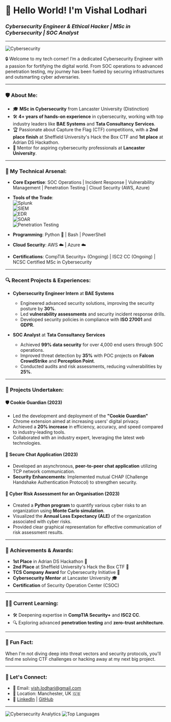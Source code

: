 # 👋 Hello World! I'm **Vishal Lodhari**  
### _Cybersecurity Engineer & Ethical Hacker | MSc in Cybersecurity | SOC Analyst_

---

![Cybersecurity](https://media.giphy.com/media/L8K62iTDkzGX6/giphy.gif)

🔒 Welcome to my tech corner! I’m a dedicated Cybersecurity Engineer with a passion for fortifying the digital world. From SOC operations to advanced penetration testing, my journey has been fueled by securing infrastructures and outsmarting cyber adversaries.

---

### 🛡️ About Me:
- 🎓 **MSc in Cybersecurity** from Lancaster University (Distinction)  
- 🛠️ **4+ years of hands-on experience** in cybersecurity, working with top industry leaders like **BAE Systems** and **Tata Consultancy Services**.
- 🏆 Passionate about Capture the Flag (CTF) competitions, with a **2nd place finish** at Sheffield University's Hack the Box CTF and **1st place** at Adrian DS Hackathon.
- 🎤 Mentor for aspiring cybersecurity professionals at **Lancaster University**.

---

### 🚀 My Technical Arsenal:
- **Core Expertise**: SOC Operations | Incident Response | Vulnerability Management | Penetration Testing | Cloud Security (AWS, Azure)
- **Tools of the Trade**:  
  ![Splunk](https://img.shields.io/badge/-Splunk-000000?style=flat&logo=splunk&logoColor=white)  
  ![SIEM](https://img.shields.io/badge/-SIEM-00599C?style=flat&logo=microsoft-azure&logoColor=white)  
  ![EDR](https://img.shields.io/badge/-EDR-282C34?style=flat&logo=linux&logoColor=white)  
  ![SOAR](https://img.shields.io/badge/-SOAR-4CAF50?style=flat&logo=Google-Cloud&logoColor=white)  
  ![Penetration Testing](https://img.shields.io/badge/-PenetrationTesting-FF6F00?style=flat&logo=kali-linux&logoColor=white)

- **Programming**: Python 🐍 | Bash | PowerShell  
- **Cloud Security**: AWS ☁️ | Azure ☁️  
- **Certifications**: CompTIA Security+ (Ongoing) | ISC2 CC (Ongoing) | NCSC Certified MSc in Cybersecurity

---

### 🔍 Recent Projects & Experiences:
- **Cybersecurity Engineer Intern** at **BAE Systems**  
  - Engineered advanced security solutions, improving the security posture by **30%**.
  - Led **vulnerability assessments** and security incident response drills.
  - Developed security policies in compliance with **ISO 27001** and **GDPR**.

- **SOC Analyst** at **Tata Consultancy Services**  
  - Achieved **99% data security** for over 4,000 end users through SOC operations.
  - Improved threat detection by **35%** with POC projects on **Falcon CrowdStrike** and **Perception Point**.
  - Conducted audits and risk assessments, reducing vulnerabilities by **25%**.

---

### 📂 Projects Undertaken:
#### 🛡️ Cookie Guardian (2023)
- Led the development and deployment of the **"Cookie Guardian"** Chrome extension aimed at increasing users' digital privacy.
- Achieved a **20% increase** in efficiency, accuracy, and speed compared to industry-leading tools.
- Collaborated with an industry expert, leveraging the latest web technologies.

#### 🔐 Secure Chat Application (2023)
- Developed an asynchronous, **peer-to-peer chat application** utilizing TCP network communication.
- **Security Enhancements**: Implemented mutual CHAP (Challenge Handshake Authentication Protocol) to strengthen security.

#### 🧮 Cyber Risk Assessment for an Organisation (2023)
- Created a **Python program** to quantify various cyber risks to an organization using **Monte Carlo simulation**.
- Visualized the **Annual Loss Expectancy (ALE)** of the organization associated with cyber risks.
- Provided clear graphical representation for effective communication of risk assessment results.

---

### 🏅 Achievements & Awards:
- **1st Place** in Adrian DS Hackathon 🥇  
- **2nd Place** at Sheffield University's Hack the Box CTF 🥈  
- **TCS Company Award** for Cybersecurity Initiative 🔐  
- **Cybersecurity Mentor** at Lancaster University 🎓  
- **Certification** of Security Operation Center (CSOC)

---

### 🧑‍💻 Current Learning:
- 🛠️ Deepening expertise in **CompTIA Security+** and **ISC2 CC**.
- 🔍 Exploring advanced **penetration testing** and **zero-trust architecture**.

---

### 🧠 Fun Fact:
When I'm not diving deep into threat vectors and security protocols, you'll find me solving CTF challenges or hacking away at my next big project.

---

### 💬 Let's Connect:
- 📧 Email: [vish.lodhari@gmail.com](mailto:vish.lodhari@gmail.com)
- 📍 Location: Manchester, UK 🇬🇧  
- 💼 [LinkedIn](https://linkedin.com/in/vishal-lodhari) | [GitHub](https://github.com/your-github-profile)

---

![Cybersecurity Analytics](https://github-readme-stats.vercel.app/api?username=your-github-username&show_icons=true&theme=radical)
![Top Languages](https://github-readme-stats.vercel.app/api/top-langs/?username=your-github-username&layout=compact&theme=radical)
